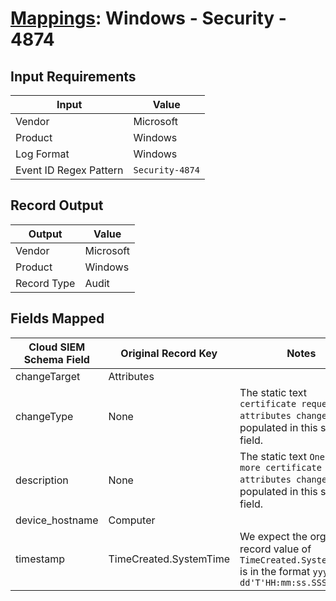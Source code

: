 # [Mappings](README.md): Windows - Security - 4874

## Input Requirements

|Input|Value|
|-----|-----|
|Vendor|Microsoft|
|Product|Windows|
|Log Format|Windows|
|Event ID Regex Pattern|`Security-4874`|

## Record Output

|Output|Value|
|------|-----|
|Vendor|Microsoft|
|Product|Windows|
|Record Type|Audit|

## Fields Mapped

|Cloud SIEM Schema Field|Original Record Key|Notes|
|-----------------------|-------------------|-----|
|changeTarget|Attributes||
|changeType|None|The static text `certificate request attributes changed` is populated in this schema field.|
|description|None|The static text `One or more certificate request attributes changed` is populated in this schema field.|
|device_hostname|Computer||
|timestamp|TimeCreated.SystemTime|We expect the orginal record value of `TimeCreated.SystemTime` is in the format `yyyy-MM-dd'T'HH:mm:ss.SSSSSSSSSZ`|


